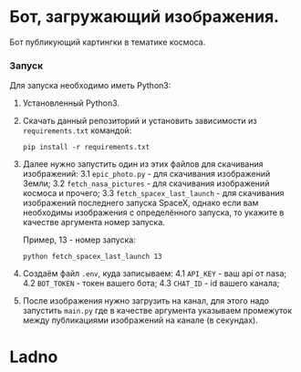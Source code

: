 # Бот, загружающий изображения. 



Бот публикующий картингки в тематике космоса.

### Запуск

Для запуска необходимо иметь Python3:

1. Установленный Python3.
2. Скачать данный репозиторий и установить зависимости из `requirements.txt` командой:
   ```
   pip install -r requirements.txt
   ```
3. Далее нужно запустить один из этих файлов для скачивания изображений:
    3.1 `epic_photo.py` - для скачивания изображений Земли;
    3.2 `fetch_nasa_pictures` - для скачивания изображений космоса и прочего;
    3.3 `fetch_spacex_last_launch` - для скачивания изображений последнего запуска SpaceX, однако если вам необходимы изображения с определённого запуска, то укажите в качестве аргумента номер запуска. 

    Пример, 13 - номер запуска: 
    ``` 
    python fetch_spacex_last_launch 13 
    ``` 

4. Создаём файл `.env`, куда записываем:
    4.1 `API_KEY` - ваш api от nasa;
    4.2 `BOT_TOKEN` - токен вашего бота;
    4.3 `CHAT_ID` - id вашего канала;


5. После изображения нужно загрузить на канал, для этого надо запустить `main.py` где в качестве аргумента указываем промежуток между публикациями изображений на канале (в секундах).




# Ladno